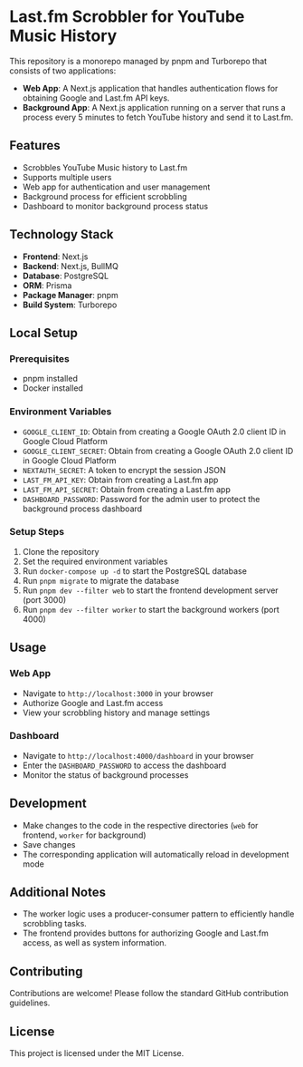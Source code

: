 # Last.fm Scrobbler for YouTube Music History

This repository is a monorepo managed by pnpm and Turborepo that consists of two applications:

- **Web App**: A Next.js application that handles authentication flows for obtaining Google and Last.fm API keys.
- **Background App**: A Next.js application running on a server that runs a process every 5 minutes to fetch YouTube history and send it to Last.fm.

## Features

- Scrobbles YouTube Music history to Last.fm
- Supports multiple users
- Web app for authentication and user management
- Background process for efficient scrobbling
- Dashboard to monitor background process status

## Technology Stack

- **Frontend**: Next.js
- **Backend**: Next.js, BullMQ
- **Database**: PostgreSQL
- **ORM**: Prisma
- **Package Manager**: pnpm
- **Build System**: Turborepo

## Local Setup

### Prerequisites

- pnpm installed
- Docker installed

### Environment Variables

- `GOOGLE_CLIENT_ID`: Obtain from creating a Google OAuth 2.0 client ID in Google Cloud Platform
- `GOOGLE_CLIENT_SECRET`: Obtain from creating a Google OAuth 2.0 client ID in Google Cloud Platform
- `NEXTAUTH_SECRET`: A token to encrypt the session JSON
- `LAST_FM_API_KEY`: Obtain from creating a Last.fm app
- `LAST_FM_API_SECRET`: Obtain from creating a Last.fm app
- `DASHBOARD_PASSWORD`: Password for the admin user to protect the background process dashboard

### Setup Steps

1. Clone the repository
2. Set the required environment variables
3. Run `docker-compose up -d` to start the PostgreSQL database
4. Run `pnpm migrate` to migrate the database
5. Run `pnpm dev --filter web` to start the frontend development server (port 3000)
6. Run `pnpm dev --filter worker` to start the background workers (port 4000)

## Usage

### Web App

- Navigate to `http://localhost:3000` in your browser
- Authorize Google and Last.fm access
- View your scrobbling history and manage settings

### Dashboard

- Navigate to `http://localhost:4000/dashboard` in your browser
- Enter the `DASHBOARD_PASSWORD` to access the dashboard
- Monitor the status of background processes

## Development

- Make changes to the code in the respective directories (`web` for frontend, `worker` for background)
- Save changes
- The corresponding application will automatically reload in development mode

## Additional Notes

- The worker logic uses a producer-consumer pattern to efficiently handle scrobbling tasks.
- The frontend provides buttons for authorizing Google and Last.fm access, as well as system information.

## Contributing

Contributions are welcome! Please follow the standard GitHub contribution guidelines.

## License

This project is licensed under the MIT License.
